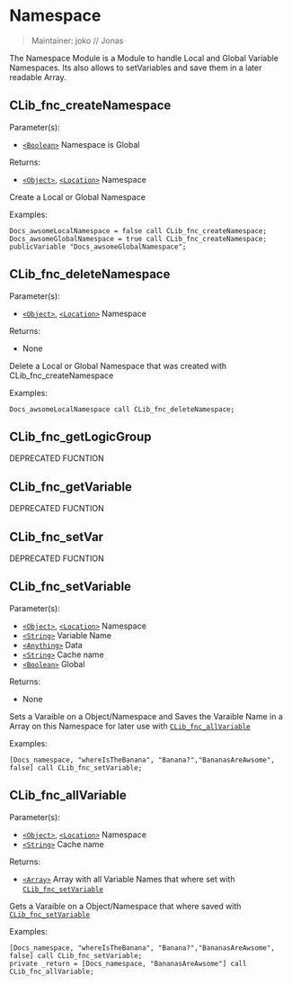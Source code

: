 # Namespace

> Maintainer: joko // Jonas

The Namespace Module is a Module to handle Local and Global Variable Namespaces.
Its also allows to setVariables and save them in a later readable Array.


## CLib_fnc_createNamespace

Parameter(s):
* [`<Boolean>`] Namespace is Global

Returns:
* [`<Object>`], [`<Location>`] Namespace

Create a Local or Global Namespace

Examples:

```sqf
Docs_awsomeLocalNamespace = false call CLib_fnc_createNamespace;
Docs_awsomeGlobalNamespace = true call CLib_fnc_createNamespace;
publicVariable "Docs_awsomeGlobalNamespace";
```

## CLib_fnc_deleteNamespace

Parameter(s):
* [`<Object>`], [`<Location>`] Namespace

Returns:
* None

Delete a Local or Global Namespace that was created with CLib_fnc_createNamespace

Examples:

```sqf
Docs_awsomeLocalNamespace call CLib_fnc_deleteNamespace;
```

## CLib_fnc_getLogicGroup
DEPRECATED FUCNTION

## CLib_fnc_getVariable
DEPRECATED FUCNTION

## CLib_fnc_setVar
DEPRECATED FUCNTION

## CLib_fnc_setVariable

Parameter(s):
* [`<Object>`], [`<Location>`] Namespace
* [`<String>`] Variable Name
* [`<Anything>`] Data
* [`<String>`] Cache name
* [`<Boolean>`] Global

Returns:
* None

Sets a Varaible on a Object/Namespace and
Saves the Varaible Name in a Array on this Namespace for later use with [`CLib_fnc_allVariable`]

Examples:

```sqf
[Docs_namespace, "whereIsTheBanana", "Banana?","BananasAreAwsome", false] call CLib_fnc_setVariable;
```

## CLib_fnc_allVariable

Parameter(s):
* [`<Object>`], [`<Location>`] Namespace
* [`<String>`] Cache name

Returns:
* [`<Array>`] Array with all Variable Names that where set with [`CLib_fnc_setVariable`]

Gets a Varaible on a Object/Namespace that where saved with [`CLib_fnc_setVariable`]

Examples:

```sqf
[Docs_namespace, "whereIsTheBanana", "Banana?","BananasAreAwsome", false] call CLib_fnc_setVariable;
private _return = [Docs_namespace, "BananasAreAwsome"] call CLib_fnc_allVariable;
```

[`CLib_fnc_allVariable`]: ##CLib_fnc_allVariable
[`CLib_fnc_setVariable`]: ##CLib_fnc_setVariable

[`<Control>`]: https://community.bistudio.com/wiki/Control
[`<Anything>`]: https://community.bistudio.com/wiki/Anything
[`<Config>`]: https://community.bistudio.com/wiki/Config
[`<Object>`]: https://community.bistudio.com/wiki/Object
[`<String>`]: https://community.bistudio.com/wiki/String
[`<Number>`]: https://community.bistudio.com/wiki/Number
[`<Array>`]: https://community.bistudio.com/wiki/Array
[`<Position>`]: https://community.bistudio.com/wiki/Position
[`<Color>`]: https://community.bistudio.com/wiki/Color
[`<Boolean>`]: https://community.bistudio.com/wiki/Boolean
[`<Code>`]: https://community.bistudio.com/wiki/Code
[`<Group>`]: https://community.bistudio.com/wiki/Group
[`<Location>`]: https://community.bistudio.com/wiki/Location
[`<Structured Text>`]: https://community.bistudio.com/wiki/Structured_Text
[`<Waypoint>`]: https://community.bistudio.com/wiki/Waypoint
[`<Task>`]: https://community.bistudio.com/wiki/Task